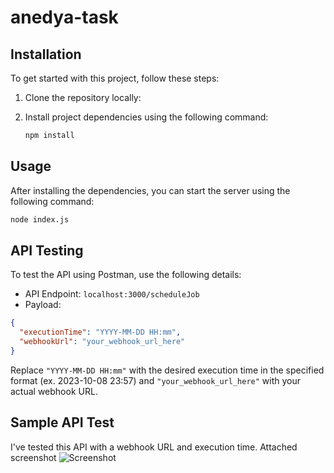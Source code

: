 # anedya-task

## Installation

To get started with this project, follow these steps:

1. Clone the repository locally:

2. Install project dependencies using the following command:
   ```bash
   npm install
   ```

## Usage

After installing the dependencies, you can start the server using the following command:

```bash
node index.js
```

## API Testing

To test the API using Postman, use the following details:

- API Endpoint: `localhost:3000/scheduleJob`
- Payload:

```json
{
  "executionTime": "YYYY-MM-DD HH:mm",
  "webhookUrl": "your_webhook_url_here"
}
```

Replace `"YYYY-MM-DD HH:mm"` with the desired execution time in the specified format (ex. 2023-10-08 23:57) and `"your_webhook_url_here"` with your actual webhook URL.

## Sample API Test

I've tested this API with a webhook URL and execution time. Attached screenshot
![Screenshot](https://github.com/Prakharsvnit/anedya-task/assets/19989448/969ca29d-e716-41bd-a461-38ce30431b74)
